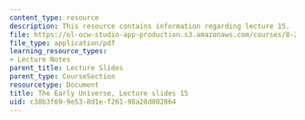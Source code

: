 ```yaml
---
content_type: resource
description: This resource contains information regarding lecture 15.
file: https://ol-ocw-studio-app-production.s3.amazonaws.com/courses/8-286-the-early-universe-fall-2013/c38b3f699e538d1ef26198a28d802864_MIT8_286F13_lec15.pdf
file_type: application/pdf
learning_resource_types:
- Lecture Notes
parent_title: Lecture Slides
parent_type: CourseSection
resourcetype: Document
title: The Early Universe, Lecture slides 15
uid: c38b3f69-9e53-8d1e-f261-98a28d802864
---
```

